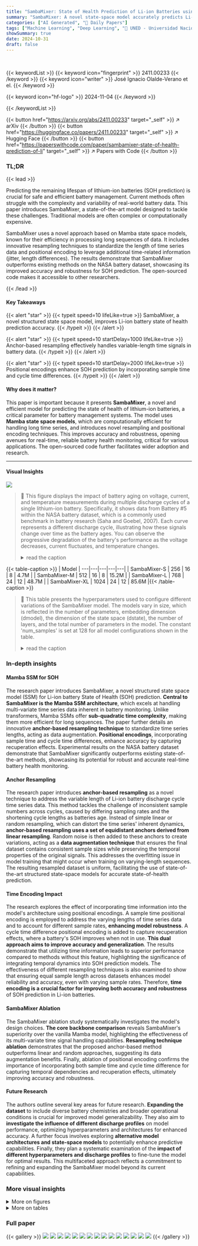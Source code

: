 ```yaml
---
title: "SambaMixer: State of Health Prediction of Li-ion Batteries using Mamba State Space Models"
summary: "SambaMixer: A novel state-space model accurately predicts Li-ion battery health using efficient Mamba architecture and innovative resampling techniques."
categories: ["AI Generated", "🤗 Daily Papers"]
tags: ["Machine Learning", "Deep Learning", "🏢 UNED - Universidad Nacional de Educación a Distancia, Madrid, Spain",]
showSummary: true
date: 2024-10-31
draft: false
---
```


<br>

{{< keywordList >}}
{{< keyword icon="fingerprint" >}} 2411.00233 {{< /keyword >}}
{{< keyword icon="writer" >}} José Ignacio Olalde-Verano et el. {{< /keyword >}}
 
{{< keyword icon="hf-logo" >}} 2024-11-04 {{< /keyword >}}
 
{{< /keywordList >}}

{{< button href="https://arxiv.org/abs/2411.00233" target="_self" >}}
↗ arXiv
{{< /button >}}
{{< button href="https://huggingface.co/papers/2411.00233" target="_self" >}}
↗ Hugging Face
{{< /button >}}
{{< button href="https://paperswithcode.com/paper/sambamixer-state-of-health-prediction-of-li" target="_self" >}}
↗ Papers with Code
{{< /button >}}


### TL;DR


{{< lead >}}

Predicting the remaining lifespan of lithium-ion batteries (SOH prediction) is crucial for safe and efficient battery management. Current methods often struggle with the complexity and variability of real-world battery data.  This paper introduces SambaMixer, a state-of-the-art model designed to tackle these challenges.  Traditional models are often complex or computationally expensive.  

SambaMixer uses a novel approach based on Mamba state space models, known for their efficiency in processing long sequences of data.  It includes innovative resampling techniques to standardize the length of time series data and positional encoding to leverage additional time-related information (jitter, length differences). The results demonstrate that SambaMixer outperforms existing methods on the NASA battery dataset, showcasing its improved accuracy and robustness for SOH prediction. The open-sourced code makes it accessible to other researchers.

{{< /lead >}}


#### Key Takeaways

{{< alert "star" >}}
{{< typeit speed=10 lifeLike=true >}} SambaMixer, a novel structured state space model, improves Li-ion battery state of health prediction accuracy. {{< /typeit >}}
{{< /alert >}}

{{< alert "star" >}}
{{< typeit speed=10 startDelay=1000 lifeLike=true >}} Anchor-based resampling effectively handles variable-length time signals in battery data. {{< /typeit >}}
{{< /alert >}}

{{< alert "star" >}}
{{< typeit speed=10 startDelay=2000 lifeLike=true >}} Positional encodings enhance SOH prediction by incorporating sample time and cycle time differences. {{< /typeit >}}
{{< /alert >}}

#### Why does it matter?
This paper is important because it presents **SambaMixer**, a novel and efficient model for predicting the state of health of lithium-ion batteries, a critical parameter for battery management systems.  The model uses **Mamba state space models**, which are computationally efficient for handling long time series, and introduces novel resampling and positional encoding techniques. This improves accuracy and robustness, opening avenues for real-time, reliable battery health monitoring, critical for various applications.  The open-sourced code further facilitates wider adoption and research.

------
#### Visual Insights



![](https://arxiv.org/html/2411.00233/extracted/5970095/illustrations/battery_aging.png)

> 🔼 This figure displays the impact of battery aging on voltage, current, and temperature measurements during multiple discharge cycles of a single lithium-ion battery.  Specifically, it shows data from Battery #5 within the NASA battery dataset, which is a commonly used benchmark in battery research (Saha and Goebel, 2007). Each curve represents a different discharge cycle, illustrating how these signals change over time as the battery ages. You can observe the progressive degradation of the battery's performance as the voltage decreases, current fluctuates, and temperature changes.
> <details>
> <summary>read the caption</summary>
> Figure 1: Effect of battery aging on the measured voltage, current and temperature of various discharge cycles of a Li-ion battery. Battery #5 of NASA’s battery dataset (Saha and Goebel, 2007).
> </details>





{{< table-caption >}}
| Model | 
---|---|---|---|---|
| SambaMixer-S | 256 | 16 | 8 | 4.7M |
| SambaMixer-M | 512 | 16 | 8 | 15.2M |
| SambaMixer-L | 768 | 24 | 12 | 48.7M |
| SambaMixer-XL | 1024 | 24 | 12 | 85.6M |{{< /table-caption >}}

> 🔼 This table presents the hyperparameters used to configure different variations of the SambaMixer model.  The models vary in size, which is reflected in the number of parameters, embedding dimension (dmodel), the dimension of the state space (dstate), the number of layers, and the total number of parameters in the model.  The constant 'num_samples' is set at 128 for all model configurations shown in the table.
> <details>
> <summary>read the caption</summary>
> TABLE I: Hyperparameters for our SambaMixer models of varying model size (for num_samples = 128).
> </details>





### In-depth insights


#### Mamba SSM for SOH
The research paper introduces SambaMixer, a novel structured state space model (SSM) for Li-ion battery State of Health (SOH) prediction.  **Central to SambaMixer is the Mamba SSM architecture**, which excels at handling multi-variate time series data inherent in battery monitoring. Unlike transformers, Mamba SSMs offer **sub-quadratic time complexity**, making them more efficient for long sequences.  The paper further details an innovative **anchor-based resampling technique** to standardize time series lengths, acting as data augmentation.  **Positional encodings**, incorporating sample time and cycle time differences, enhance accuracy by capturing recuperation effects.  Experimental results on the NASA battery dataset demonstrate that SambaMixer significantly outperforms existing state-of-the-art methods, showcasing its potential for robust and accurate real-time battery health monitoring.

#### Anchor Resampling
The research paper introduces **anchor-based resampling** as a novel technique to address the variable length of Li-ion battery discharge cycle time series data.  This method tackles the challenge of inconsistent sample numbers across cycles, caused by differing sampling rates and the shortening cycle lengths as batteries age.  Instead of simple linear or random resampling, which can distort the time series' inherent dynamics, **anchor-based resampling uses a set of equidistant anchors derived from linear resampling**.  Random noise is then added to these anchors to create variations, acting as a **data augmentation technique** that ensures the final dataset contains consistent sample sizes while preserving the temporal properties of the original signals. This addresses the overfitting issue in model training that might occur when training on varying-length sequences. The resulting resampled dataset is uniform, facilitating the use of state-of-the-art structured state-space models for accurate state-of-health prediction.

#### Time Encoding Impact
The research explores the effect of incorporating time information into the model's architecture using positional encodings.  A sample time positional encoding is employed to address the varying lengths of time series data and to account for different sample rates, **enhancing model robustness**. A cycle time difference positional encoding is added to capture recuperation effects, where a battery's SOH improves when not in use.  **This dual approach aims to improve accuracy and generalization**. The results demonstrate that utilizing time information leads to superior performance compared to methods without this feature, highlighting the significance of integrating temporal dynamics into SOH prediction models. The effectiveness of different resampling techniques is also examined to show that ensuring equal sample length across datasets enhances model reliability and accuracy, even with varying sample rates. Therefore, **time encoding is a crucial factor for improving both accuracy and robustness** of SOH prediction in Li-ion batteries.

#### SambaMixer Ablation
The SambaMixer ablation study systematically investigates the model's design choices.  **The core backbone comparison** reveals SambaMixer's superiority over the vanilla Mamba model, highlighting the effectiveness of its multi-variate time signal handling capabilities. **Resampling technique ablation** demonstrates that the proposed anchor-based method outperforms linear and random approaches, suggesting its data augmentation benefits.  Finally, ablation of positional encoding confirms the importance of incorporating both sample time and cycle time difference for capturing temporal dependencies and recuperation effects, ultimately improving accuracy and robustness.

#### Future Research
The authors outline several key areas for future research.  **Expanding the dataset** to include diverse battery chemistries and broader operational conditions is crucial for improved model generalizability.  They also aim to **investigate the influence of different discharge profiles** on model performance, optimizing hyperparameters and architectures for enhanced accuracy.  A further focus involves exploring **alternative model architectures and state-space models** to potentially enhance predictive capabilities.  Finally, they plan a systematic examination of the **impact of different hyperparameters and discharge profiles** to fine-tune the model for optimal results.  This multifaceted approach reflects a commitment to refining and expanding the SambaMixer model beyond its current capabilities.


### More visual insights

<details>
<summary>More on figures
</summary>


![](https://arxiv.org/html/2411.00233/extracted/5970095/illustrations/architecture.png)

> 🔼 The SambaMixer architecture takes multi-variate time series data (current, voltage, temperature, and sample time) as input.  The sample time is first resampled using an anchor-based method to ensure consistent length across different cycles.  The resampled sample time is then fed into a positional encoding layer, along with the time difference between consecutive discharge cycles (in hours), which is also positionally encoded. The current, voltage, and temperature data undergoes an input projection layer before being combined with the positional embeddings.  A CLS token (optional) can be added. This combined data feeds into the SambaMixer encoder, which consists of multiple stacked SambaMixer encoder blocks. The encoder output is finally passed to the head, which predicts the state of health (SOH) for a given cycle of a specific battery.
> <details>
> <summary>read the caption</summary>
> Figure 2: SambaMixer architecture. We input a multi-variate time series of current, voltage, temperature and sample time. We first first resample the time signals using our anchor-based resampling technique. We then feed the resampled sample time into the sample time positional encoding layer. We further feed the time difference between two discharge cycles in hours into the cycle time difference positional encoding layer. The other signals, i.e. current, voltage and temperature are fed into the input projection. The projected signals are added to the sample time embeddings and the cycle time difference embeddings. Optionally, a CLS token can be inserted at any position. The embedded tokens are then fed into the SambaMixer Encoder. The SambaMixer Encoder consists of M𝑀Mitalic_M stacked SambaMixer Encoder blocks. The output of the encoder is finally fed into the head, which predicts the state of health of the current cycle k𝑘kitalic_k for battery bψsubscript𝑏𝜓b_{\psi}italic_b start_POSTSUBSCRIPT italic_ψ end_POSTSUBSCRIPT.
> </details>



![](https://arxiv.org/html/2411.00233/extracted/5970095/illustrations/resample.png)

> 🔼 Figure 3 illustrates four different resampling techniques applied to a sample time sequence.  The original sequence is shown with its actual, variable number of samples (represented as  L<sub>k</sub><sup>ψ</sup>). Three resampling methods are then compared to the original: linear resampling creates a new sequence with an equal number of equidistant samples; random resampling generates a new sequence with the same number of samples randomly selected from a uniform distribution across the range of the original data; finally, anchor-based resampling begins with equidistant samples (like linear resampling) but adds random noise to each sample, creating slight variations around the original equidistant anchors.
> <details>
> <summary>read the caption</summary>
> Figure 3: Resample techniques. Original: The original sample time sequence with Lkψsuperscriptsubscript𝐿𝑘𝜓L_{k}^{\psi}italic_L start_POSTSUBSCRIPT italic_k end_POSTSUBSCRIPT start_POSTSUPERSCRIPT italic_ψ end_POSTSUPERSCRIPT samples. Linear: linear resampling with L𝐿Litalic_L equidistant samples. Random: random resampling with L𝐿Litalic_L samples drawn from a uniform distribution. Anchor: anchor-based resampling with random uniform noise z𝑧zitalic_z added to L𝐿Litalic_L equidistant samples.
> </details>



![](https://arxiv.org/html/2411.00233/extracted/5970095/illustrations/capacity_over_cycle.png)

> 🔼 The figure visualizes the capacity degradation patterns observed across several lithium-ion batteries over their lifespan.  The x-axis represents the cycle number (number of charge-discharge cycles), while the y-axis denotes the state of health (SOH) expressed as a percentage.  Each line corresponds to a different battery, illustrating how the SOH diminishes over time. This graph highlights the variability in battery degradation rates and provides a visual representation of the data used to train and validate the models described in the paper.
> <details>
> <summary>read the caption</summary>
> Figure 4: Capacity degradation for all selected batteries.
> </details>



![](https://arxiv.org/html/2411.00233/extracted/5970095/illustrations/soh_prediction_bat6.png)

> 🔼 This figure displays the predicted state of health (SOH) for Battery #06 over its lifespan, alongside the actual measured SOH values. The plot showcases the model's ability to accurately predict the battery's degradation over time, with the predicted SOH values closely tracking the ground truth.  It also shows the prediction error, highlighting the accuracy of the model's predictions throughout the battery's lifetime.  Additionally, the plot indicates the predicted and actual end of life (EOL) of the battery, demonstrating the model's capacity to foresee the point at which the battery reaches the end of its usable lifespan.
> <details>
> <summary>read the caption</summary>
> Figure 5: SOH prediction for Battery #06
> </details>



![](https://arxiv.org/html/2411.00233/extracted/5970095/illustrations/soh_prediction_bat7.png)

> 🔼 This figure showcases the predicted State of Health (SOH) values for Battery #07 over its lifespan, compared against the actual measured SOH.  It provides a visual representation of the model's accuracy in predicting SOH degradation over time, indicating both the predicted SOH and the prediction error. The plot also highlights the End of Life (EOL) prediction from the model and compares it to the actual EOL point for this specific battery.
> <details>
> <summary>read the caption</summary>
> Figure 6: SOH prediction for Battery #07
> </details>



![](https://arxiv.org/html/2411.00233/extracted/5970095/illustrations/soh_prediction_bat47.png)

> 🔼 This figure displays the predicted state of health (SOH) for battery #47 over its lifespan, comparing the model's prediction to the actual measured SOH.  It visualizes the prediction accuracy by showing the difference between the predicted and actual SOH values over a series of discharge cycles. The plot also indicates the predicted end-of-life (EOL) point, comparing it with the actual EOL of the battery.  The prediction error is also presented, visually representing the model's performance in SOH estimation.
> <details>
> <summary>read the caption</summary>
> Figure 7: SOH prediction for Battery #47
> </details>



![](https://arxiv.org/html/2411.00233/extracted/5970095/illustrations/nasa_L_distribution.png)

> 🔼 This figure presents a histogram visualizing the distribution of State of Health (SOH) values from the NASA-L dataset, which is used to train and evaluate a deep learning model for Li-ion battery health prediction.  The histogram compares the SOH value distributions for the training and evaluation subsets of the NASA-L dataset, showing how frequently certain SOH ranges appear in each subset.  A total of 50 bins were used to create this histogram. The purpose is to illustrate the data's characteristics and how it might influence the model's training and evaluation performance. Differences between the training and evaluation distributions might point to potential overfitting or insufficient data representation issues.
> <details>
> <summary>read the caption</summary>
> Figure 8: Histogram of SOH value counts. Comparison of train and eval split of the NASA-L dataset. Number of bins: 50.
> </details>



![](https://arxiv.org/html/2411.00233/extracted/5970095/illustrations/model_scaling.png)

> 🔼 This figure visualizes the results of a model scaling experiment.  It shows how the mean absolute error (MAE) in state-of-health (SOH) estimation changes based on different model sizes (S, M, L, XL) and datasets (NASA-S, NASA-M, NASA-L). Each bar represents the MAE achieved by a specific model on a specific dataset. This allows for a direct comparison of performance across different model complexities and data amounts, helping to determine the optimal combination for accurate SOH prediction.
> <details>
> <summary>read the caption</summary>
> Figure 9: Model scaling experiment. MAE metric for the SOH estimation task for different model sizes and datasets. Values are reported in Table VI
> </details>



</details>




<details>
<summary>More on tables
</summary>


{{< table-caption >}}
| ID | Profile | **T<sub>amb</sub>** | **V<sub>CO</sub>** | Initial Capacity |
|---|---|---|---|---|
| #5 | (const.) 2.0A | 24 °C | 2.7 V | 1.8565 Ah |
| #6 | (const.) 2.0A | 24 °C | 2.5 V | 2.0353 Ah |
| #7 | (const.) 2.0A | 24 °C | 2.2 V | 1.8911 Ah |
| #18 | (const.) 2.0A | 24 °C | 2.5 V | 1.8550 Ah |
| #25 | (PWM 0.05Hz) 4.0A | 24 °C | 2.0 V | 1.8470 Ah |
| #26 | (PWM 0.05Hz) 4.0A | 24 °C | 2.2 V | 1.8133 Ah |
| #27 | (PWM 0.05Hz) 4.0A | 24 °C | 2.5 V | 1.8233 Ah |
| #28 | (PWM 0.05Hz) 4.0A | 24 °C | 2.7 V | 1.8047 Ah |
| #29 | (const.) 4.0A | 43 °C | 2.0 V | 1.8447 Ah |
| #31 | (const.) 1.5A | 43 °C | 2.5 V | 1.8329 Ah |
| #34 | (const.) 4.0A | 24 °C | 2.2 V | 1.6623 Ah |
| #36 | (const.) 2.0A | 24 °C | 2.7 V | 1.8011 Ah |
| #45 | (const.) 1.0A | 4 °C | 2.0 V | 0.9280 Ah |
| #46 | (const.) 1.0A | 4 °C | 2.2 V | 1.5161 Ah |
| #47 | (const.) 1.0A | 4 °C | 2.5 V | 1.5244 Ah |
| #48 | (const.) 1.0A | 4 °C | 2.7 V | 1.5077 Ah |
| #54 | (const.) 2.0A | 4 °C | 2.2 V | 1.1665 Ah |
| #55 | (const.) 2.0A | 4 °C | 2.5 V | 1.3199 Ah |
| #56 | (const.) 2.0A | 4 °C | 2.7 V | 1.3444 Ah |{{< /table-caption >}}
> 🔼 This table details the characteristics of various NASA Lithium-ion batteries used in the experiments. For each battery, it provides the discharge profile (constant current or pulse width modulation), the ambient temperature during the discharge tests, the cut-off voltage at which the discharge cycle ends, and the battery's initial capacity at the start of the measurement campaign.
> <details>
> <summary>read the caption</summary>
> TABLE II: Discharge specifications for various NASA Li-ion batteries. For the profile we report the discharge current signal form and the discharge amplitude. Ta⁢m⁢bsubscript𝑇𝑎𝑚𝑏T_{amb}italic_T start_POSTSUBSCRIPT italic_a italic_m italic_b end_POSTSUBSCRIPT is the ambient temperature, VC⁢Osubscript𝑉𝐶𝑂V_{CO}italic_V start_POSTSUBSCRIPT italic_C italic_O end_POSTSUBSCRIPT is the cut-off voltage and Initial Capacity is the initial capacity of the battery at the beginning of the measurement campaign.
> </details>

{{< table-caption >}}
| ID | NASA-S | NASA-M | NASA-L |
|---|---|---|---|
| #5 | train | train | train |
| #6 | eval | eval | eval |
| #7 | eval | eval | eval |
| #18 | - | train | train |
| #25 | train | - | - |
| #26 | - | - | - |
| #27 | - | - | - |
| #28 | - | - | - |
| #29 | train | - | - |
| #31 | - | - | train |
| #34 | - | - | train |
| #36 | - | - | train |
| #45 | - | train | train |
| #46 | - | train | train |
| #47 | eval | eval | eval |
| #48 | train | train | train |
| #54 | - | - | train |
| #55 | - | - | train |
| #56 | - | - | train |{{< /table-caption >}}
> 🔼 This table details the different training and evaluation splits used for the NASA Li-ion battery datasets in the experiments and ablations of the paper.  Each row represents a specific battery ID from the NASA dataset, indicating whether that battery's data was used for training or evaluation in the various experiments and ablations.  The table helps to clarify which datasets were used for model training, validation, and testing purposes, enabling readers to better understand and interpret the results presented in the paper.
> <details>
> <summary>read the caption</summary>
> TABLE III: Different Training and Evaluation splits for the NASA Li-ion batteries used throughout our experiments and ablations.
> </details>

{{< table-caption >}}
| Battery | Model | MAE↓ | RMSE↓ | MAPE↓ |
|---|---|---|---|---|
| #06 | Mazzi et al. | 2.448 | 3.177 | 1.579 |
|  | SambaMixer (ours) | **1.173** | **2.068** | **1.406** |
| #07 | Mazzi et al. | 1.861 | 2.252 | 1.114 |
|  | SambaMixer (ours) | **1.197** | **1.285** | **1.498** |
| #47 | Mazzi et al. | 2.549 | 3.094 | 1.969 |
|  | SambaMixer (ours) | **0.512** | **0.645** | **0.822** |{{< /table-caption >}}
> 🔼 This table compares the performance of the SambaMixer models (introduced in this paper) against the state-of-the-art Mazzi et al. (2024) model for predicting the state-of-health (SOH) of Lithium-ion batteries using the NASA dataset.  The comparison uses three common metrics for evaluating regression models: Mean Absolute Error (MAE), Root Mean Squared Error (RMSE), and Mean Absolute Percentage Error (MAPE).  The results for each metric are provided for several individual batteries from the NASA dataset, allowing for a battery-by-battery comparison of model accuracy. The best performing model for each battery is indicated in bold.
> <details>
> <summary>read the caption</summary>
> TABLE IV: Comparing our SambaMixer models with the state-of-the-art Mazzi et al. (2024) on the NASA Li-ion batteries. We report the MAE, RMSE and MAPE for each battery. The best results are highlighted in bold.
> </details>

{{< table-caption >}}
| Model | Dataset | MAE↓ | RMSE↓ | MAPE↓ |
|---|---|---|---|---|
| Mazzi et al. | NASA-S | 2.220 | 2.778 | 1.451 |
| SambaMixer (ours) | NASA-S | 1.764 | 2.404 | 2.320 |
|  | NASA-M | 1.334 | 1.902 | 1.641 |
|  | NASA-L | 1.072 | 1.592 | 1.346 |{{< /table-caption >}}
> 🔼 This table presents a comparison of the SambaMixer model's performance when trained on different datasets.  The model was trained on three variations of the NASA Li-ion battery dataset: NASA-S, NASA-M, and NASA-L, each representing different sizes of data.  The evaluation sets remain consistent across all training sets.  The table displays the MAE (Mean Absolute Error), RMSE (Root Mean Squared Error), and MAPE (Mean Absolute Percentage Error) metrics for each training set.  This allows for a direct comparison of the model's accuracy and generalization capabilities when trained on datasets with varying data sizes. 
> <details>
> <summary>read the caption</summary>
> TABLE V: Performance of our SambaMixer model when trained on different training sets. Evaluation sets are the same for all datasets.
> </details>

{{< table-caption >}}
| Model | Dataset | MAE↓ | RMSE↓ | MAPE↓ |
|---|---|---|---|---|
| SambaMixer-S | NASA-S | 2.478 | 3.974 | 3.325 |
|  | NASA-M | 1.920 | 2.829 | 2.461 |
|  | NASA-L | 1.895 | 2.929 | 2.315 |
| SambaMixer-M | NASA-S | 1.987 | 2.879 | 2.609 |
|  | NASA-M | 1.736 | 2.414 | 2.170 |
|  | NASA-L | 1.230 | 2.027 | 1.493 |
| SambaMixer-L | NASA-S | 1.764 | 2.404 | 2.320 |
|  | NASA-M | 1.334 | 1.902 | 1.641 |
|  | NASA-L | **1.072** | **1.592** | **1.346** |
| SambaMixer-XL | NASA-S | 1.693 | 2.431 | 2.218 |
|  | NASA-M | 1.349 | 1.966 | 1.642 |
|  | NASA-L | 1.133 | 1.800 | 1.396 |{{< /table-caption >}}
> 🔼 This table presents the results of an experiment assessing the impact of model size and dataset size on the accuracy of State-of-Health (SOH) prediction for lithium-ion batteries.  Different sized SambaMixer models (S, M, L, XL) were trained on three datasets (NASA-S, NASA-M, NASA-L) of varying sizes. The table reports the Mean Absolute Error (MAE), Root Mean Squared Error (RMSE), and Mean Absolute Percentage Error (MAPE) for each model-dataset combination, providing a comprehensive view of the model's scalability and performance across different data conditions.
> <details>
> <summary>read the caption</summary>
> TABLE VI: Model scaling experiment. We report the metrics MAE, RMSE and MAPE for the SOH estimation task for different model sizes and datasets.
> </details>

{{< table-caption >}}
| Model | Start | MAE↓ | RMSE↓ | MAPE↓ | AEOLE↓ |
|---|---|---|---|---|---| 
| **Battery #06** |  |  |  |  |  |
| Mazzi et al. | 0 | 2.448 | 3.177 | 1.579 | N/R |
|  | 30 (A) | 2.445 | 3.090 | 1.726 | **0** |
|  | 70 (C) | 2.080 | 2.516 | 1.650 | 3 |
|  | 100 (E) | 2.440 | 2.859 | 1.901 | **0** |
| SambaMixer | 0 | **1.173** | **2.068** | **1.406** | **0** |
|  | 30 (A) | **0.575** | **0.824** | **0.845** | **0** |
|  | 70 (C) | **0.680** | **0.905** | **1.045** | **0** |
|  | 100 (E) | **0.808** | **1.045** | **1.275** | **0** |
| **Battery #07** |  |  |  |  |  |
| Mazzi et al. | 0 | 1.861 | 2.252 | **1.114** | N/R |
|  | 30 (B) | 1.748 | 2.285 | **1.092** | N/R |
|  | 70 (D) | 1.794 | 2.101 | **1.180** | N/R |
|  | 100 (F) | 1.608 | 1.868 | **1.011** | N/R |
| SambaMixer | 0 | **1.197** | **1.285** | 1.498 | **0** |
|  | 30 (B) | **1.309** | **1.371** | 1.665 | **0** |
|  | 70 (D) | **1.400** | **1.433** | 1.839 | **0** |
|  | 100 (F) | **1.395** | **1.434** | 1.878 | **0** |
| **Battery #47** |  |  |  |  |  |
| Mazzi et al. | 0 | 2.549 | 3.094 | 1.969 | N/R |
|  | 15 (G) | 2.774 | 3.491 | 2.345 | N/R |
|  | 35 (H) | 2.110 | 2.540 | 1.841 | N/R |
|  | 50 (I) | 1.806 | 2.416 | 1.570 | N/R |
| SambaMixer | 0 | **0.512** | **0.645** | **0.822** | **0** |
|  | 15 (G) | **0.507** | **0.638** | **0.843** | **0** |
|  | 35 (H) | **0.508** | **0.638** | **0.871** | **0** |
|  | 50 (I) | **0.480** | **0.592** | **0.825** | **0** |{{< /table-caption >}}
> 🔼 Table VII presents a detailed comparison of State-of-Health (SOH) estimation performance across different starting points within the battery discharge cycles for multiple batteries.  The evaluation utilizes the same evaluation set across all scenarios. The table compares the performance of the SambaMixer model against results reported by Mazzi et al., offering a comprehensive assessment of predictive accuracy for various stages of battery life. Metrics included are Mean Absolute Error (MAE), Root Mean Square Error (RMSE), Mean Absolute Percentage Error (MAPE), and Absolute End-of-Life Error (AEOLE).  The 'Start' column indicates the cycle at which the SOH prediction begins, where capital letters within parentheses correspond to scenario labels used by Mazzi et al. 'N/R' indicates that Mazzi et al. did not report results for that specific starting point.
> <details>
> <summary>read the caption</summary>
> TABLE VII: SOH estimation performance on the evaluation batteries starting at different cycle IDs. We report the metrics MAE, RMSE and MAPE for the SOH estimation task and the AEOLE for EOL indication. Capital letters in brackets for the start column represent Mazzi et al. notation for those scenarios. N/R=Not Reported.
> </details>

{{< table-caption >}}
| CLS Token Type | MAE↓ | RMSE↓ | MAPE↓ |
|---|---|---|---|
| Tail | 5.515 | 8.141 | 6.612 |
| Middle | 1.977 | 4.131 | 2.260 |
| Head | 1.746 | 3.384 | 2.029 |
| None (Avg.) | **1.072** | **1.592** | **1.346** |{{< /table-caption >}}
> 🔼 This table presents the results of an ablation study on the impact of using a class token in the SambaMixer model.  The study examines different positions for the class token (tail, middle, head) and the effect of omitting it entirely. The table shows the Mean Absolute Error (MAE), Root Mean Square Error (RMSE), and Mean Absolute Percentage Error (MAPE) for each class token configuration and the 'none' (average) condition. The results help assess the optimal strategy for incorporating class tokens in the model architecture to improve its performance.  The results are important for understanding and optimizing the model's architecture.
> <details>
> <summary>read the caption</summary>
> TABLE VIII: Ablation of inserting a class token into the input token sequence and at which positions.
> </details>

{{< table-caption >}}
| Backbone | MAE ↓ | RMSE ↓ | MAPE ↓ |
|---|---|---|---| 
| Vanilla Mamba | 1.709 | 2.386 | 2.161 |
| SambaMixer (ours) | **1.072** | **1.592** | **1.346** |{{< /table-caption >}}
> 🔼 This table presents an ablation study comparing the performance of two different backbone architectures: a vanilla Mamba model and the SambaMixer model proposed in the paper.  The comparison is done using the MAE, RMSE, and MAPE metrics, providing a quantitative assessment of the impact of the SambaMixer architecture on the model's accuracy in predicting the state of health of lithium-ion batteries.
> <details>
> <summary>read the caption</summary>
> TABLE IX: Ablation of different backbone architectures.
> </details>

{{< table-caption >}}
| Resample Type | MAE↓ | RMSE↓ | MAPE↓ |
|---|---|---|---| 
| Linear | 1.272 | 1.862 | 1.631 |
| Random | 3.315 | 4.368 | 4.302 |
| Anchors (ours) | **1.072** | **1.592** | **1.346** |{{< /table-caption >}}
> 🔼 This table presents the results of an ablation study comparing different resampling methods used in the SambaMixer model for predicting the State of Health (SOH) of Li-ion batteries. The methods compared are linear resampling, random resampling, and the proposed anchor-based resampling.  The table shows the Mean Absolute Error (MAE), Root Mean Square Error (RMSE), and Mean Absolute Percentage Error (MAPE) for each resampling technique, allowing for a quantitative comparison of their effectiveness.  The results highlight the relative performance of different methods for handling variations in sample lengths across different discharge cycles of batteries.
> <details>
> <summary>read the caption</summary>
> TABLE X: Ablation of various resampling methods.
> </details>

{{< table-caption >}}
| Encoding Type | MAE↓ | RMSE↓ | MAPE↓ |
|---|---|---|---| 
| No Encoding | 3.097 | 3.966 | 4.257 |
| Sample Time | 1.160 | 1.721 | 1.450 |
| Sample Time + Cycle Diff (ours) | **1.072** | **1.592** | **1.346** |{{< /table-caption >}}
> 🔼 This table presents an ablation study on the impact of different positional encoding methods on the performance of the SambaMixer model for predicting the state-of-health of Li-ion batteries.  The study compares three methods: no positional encoding, sample time positional encoding, and combined sample time and cycle time difference positional encoding. The results show the MAE, RMSE, and MAPE for each method, demonstrating the effectiveness of incorporating both sample time and cycle time difference for improved prediction accuracy.
> <details>
> <summary>read the caption</summary>
> TABLE XI: Ablation for various positional encoding methods.
> </details>

</details>




### Full paper

{{< gallery >}}
<img src="https://ai-paper-reviewer.com/2411.00233/1.png" class="grid-w50 md:grid-w33 xl:grid-w25" />
<img src="https://ai-paper-reviewer.com/2411.00233/2.png" class="grid-w50 md:grid-w33 xl:grid-w25" />
<img src="https://ai-paper-reviewer.com/2411.00233/3.png" class="grid-w50 md:grid-w33 xl:grid-w25" />
<img src="https://ai-paper-reviewer.com/2411.00233/4.png" class="grid-w50 md:grid-w33 xl:grid-w25" />
<img src="https://ai-paper-reviewer.com/2411.00233/5.png" class="grid-w50 md:grid-w33 xl:grid-w25" />
<img src="https://ai-paper-reviewer.com/2411.00233/6.png" class="grid-w50 md:grid-w33 xl:grid-w25" />
<img src="https://ai-paper-reviewer.com/2411.00233/7.png" class="grid-w50 md:grid-w33 xl:grid-w25" />
<img src="https://ai-paper-reviewer.com/2411.00233/8.png" class="grid-w50 md:grid-w33 xl:grid-w25" />
<img src="https://ai-paper-reviewer.com/2411.00233/9.png" class="grid-w50 md:grid-w33 xl:grid-w25" />
<img src="https://ai-paper-reviewer.com/2411.00233/10.png" class="grid-w50 md:grid-w33 xl:grid-w25" />
<img src="https://ai-paper-reviewer.com/2411.00233/11.png" class="grid-w50 md:grid-w33 xl:grid-w25" />
<img src="https://ai-paper-reviewer.com/2411.00233/12.png" class="grid-w50 md:grid-w33 xl:grid-w25" />
<img src="https://ai-paper-reviewer.com/2411.00233/13.png" class="grid-w50 md:grid-w33 xl:grid-w25" />
<img src="https://ai-paper-reviewer.com/2411.00233/14.png" class="grid-w50 md:grid-w33 xl:grid-w25" />
<img src="https://ai-paper-reviewer.com/2411.00233/15.png" class="grid-w50 md:grid-w33 xl:grid-w25" />
{{< /gallery >}}